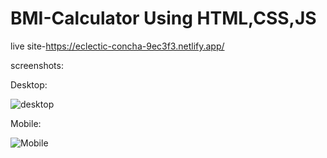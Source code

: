 # BMI-Calculator Using HTML,CSS,JS
live site-https://eclectic-concha-9ec3f3.netlify.app/

screenshots:

Desktop:

![desktop](https://user-images.githubusercontent.com/95960286/184502684-f39079e2-6069-4344-a5e6-bcef6b98e4f6.png)

Mobile:

![Mobile](https://user-images.githubusercontent.com/95960286/184502691-72ce70e5-3929-41d4-b153-f78477522309.png)
